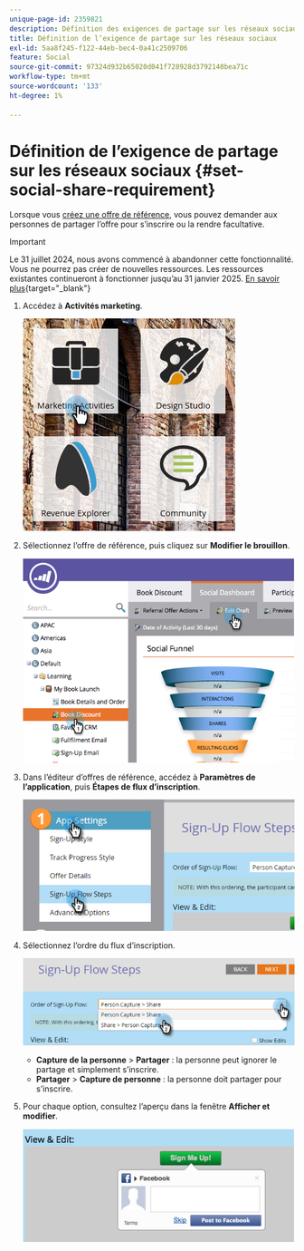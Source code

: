 ```yaml
---
unique-page-id: 2359821
description: Définition des exigences de partage sur les réseaux sociaux - Documents Marketo - Documentation du produit
title: Définition de l’exigence de partage sur les réseaux sociaux
exl-id: 5aa8f245-f122-44eb-bec4-0a41c2509706
feature: Social
source-git-commit: 97324d932b65020d041f728928d3792140bea71c
workflow-type: tm+mt
source-wordcount: '133'
ht-degree: 1%

---
```


# Définition de l’exigence de partage sur les réseaux sociaux {#set-social-share-requirement}

Lorsque vous [créez une offre de référence](/help/marketo/product-docs/demand-generation/social/referral-offers/create-a-referral-offer.md), vous pouvez demander aux personnes de partager l’offre pour s’inscrire ou la rendre facultative.

>[!IMPORTANT]
>
>Le 31 juillet 2024, nous avons commencé à abandonner cette fonctionnalité. Vous ne pourrez pas créer de nouvelles ressources. Les ressources existantes continueront à fonctionner jusqu’au 31 janvier 2025. [En savoir plus](https://nation.marketo.com/t5/employee-blogs/marketo-engage-social-features-deprecation/ba-p/351977){target="_blank"}

1. Accédez à **Activités marketing**.

   ![](assets/ma-1.png)

1. Sélectionnez l’offre de référence, puis cliquez sur **Modifier le brouillon**.

   ![](assets/image2015-4-22-13-3a30-3a36.png)

1. Dans l’éditeur d’offres de référence, accédez à **Paramètres de l’application**, puis **Étapes de flux d’inscription**.

   ![](assets/three.png)

1. Sélectionnez l’ordre du flux d’inscription.

   ![](assets/four.png)

   * **Capture de la personne** > **Partager** : la personne peut ignorer le partage et simplement s’inscrire.
   * **Partager** > **Capture de personne** : la personne doit partager pour s’inscrire.

1. Pour chaque option, consultez l’aperçu dans la fenêtre **Afficher et modifier**.

   ![](assets/image2015-4-22-13-3a34-3a28.png)
